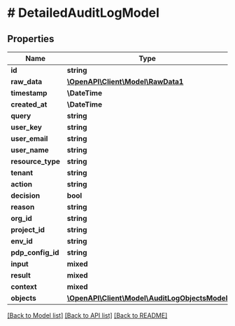 # # DetailedAuditLogModel

## Properties

Name | Type | Description | Notes
------------ | ------------- | ------------- | -------------
**id** | **string** |  |
**raw_data** | [**\OpenAPI\Client\Model\RawData1**](RawData1.md) |  |
**timestamp** | **\DateTime** |  |
**created_at** | **\DateTime** |  | [optional]
**query** | **string** |  | [optional]
**user_key** | **string** |  | [optional]
**user_email** | **string** |  | [optional]
**user_name** | **string** |  | [optional]
**resource_type** | **string** |  | [optional]
**tenant** | **string** |  | [optional]
**action** | **string** |  | [optional]
**decision** | **bool** |  | [optional]
**reason** | **string** |  | [optional]
**org_id** | **string** |  |
**project_id** | **string** |  |
**env_id** | **string** |  |
**pdp_config_id** | **string** |  |
**input** | **mixed** |  | [optional]
**result** | **mixed** |  | [optional]
**context** | **mixed** |  | [optional]
**objects** | [**\OpenAPI\Client\Model\AuditLogObjectsModel**](AuditLogObjectsModel.md) |  |

[[Back to Model list]](../../README.md#models) [[Back to API list]](../../README.md#endpoints) [[Back to README]](../../README.md)
